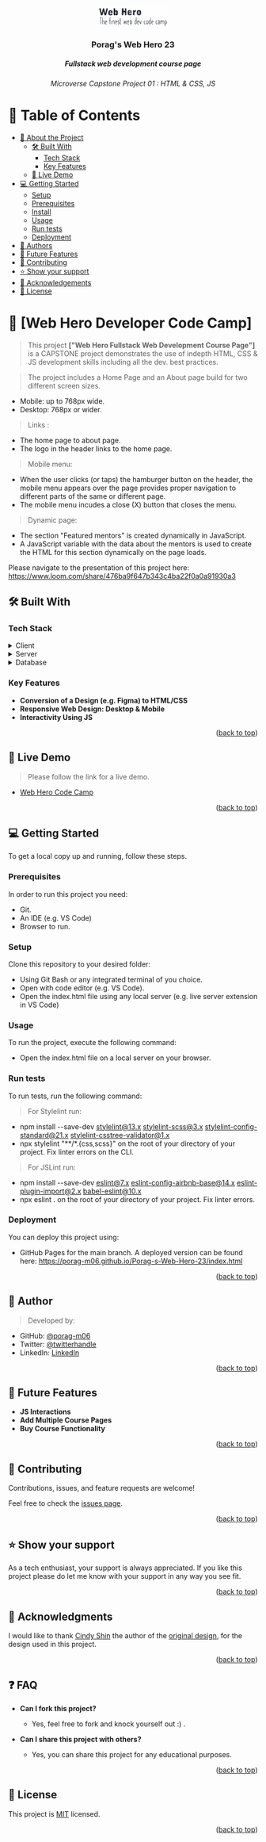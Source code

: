 <a name="readme-top"></a>

<div align="center">
  <img src="./assets/alogo/wdh0.svg" alt="logo" width="140"  height="auto" />
  <br/>
  <h3><b>Porag's Web Hero 23</b></h3>
  <h5>Fullstack web development course page<h5>
  <h6>Microverse Capstone Project 01 : HTML &amp; CSS, JS</h6>
</div>


# 📗 Table of Contents

- [📖 About the Project](#about-project)
  - [🛠 Built With](#built-with)
    - [Tech Stack](#tech-stack)
    - [Key Features](#key-features)
  - [🚀 Live Demo](#live-demo)
- [💻 Getting Started](#getting-started)
  - [Setup](#setup)
  - [Prerequisites](#prerequisites)
  - [Install](#install)
  - [Usage](#usage)
  - [Run tests](#run-tests)
  - [Deployment](#triangular_flag_on_post-deployment)
- [👥 Authors](#authors)
- [🔭 Future Features](#future-features)
- [🤝 Contributing](#contributing)
- [⭐️ Show your support](#support)
- [🙏 Acknowledgements](#acknowledgements)
- [📝 License](#license)


# 📖 [Web Hero Developer Code Camp] <a name="about-project"></a>

>This project **["Web Hero Fullstack Web Development Course Page"]** is a CAPSTONE project demonstrates the use of indepth HTML, CSS & JS development skills including all the dev. best practices. 

>The project includes a Home Page and an About page build for two different screen sizes.

 - Mobile: up to 768px wide.
 - Desktop: 768px or wider.

>Links :

 - The home page to about page.
 - The logo in the header links to the home page.

>Mobile menu:

 - When the user clicks (or taps) the hamburger button on the header, the mobile menu appears over the page provides proper navigation to different parts of the same or different page.
 - The mobile menu incudes a close (X) button that closes the menu.

>Dynamic page:

 - The section "Featured mentors" is created dynamically in JavaScript.
 - A JavaScript variable with the data about the mentors is used to create the HTML for this section dynamically on the page loads.

 Please navigate to the presentation of this project here: 
https://www.loom.com/share/476ba9f647b343c4ba22f0a0a91930a3



## 🛠 Built With <a name="built-with"></a>

### Tech Stack <a name="tech-stack"></a>

<details>
  <summary>Client</summary>
  <ul>
    <li>HTML</li>
    <li>CSS</li>
    <li>JS</li>
  </ul>
</details>

<details>
  <summary>Server</summary>
  <ul>
    <li>Deployed Using GitHub Pages</li>
  </ul>
</details>

<details>
<summary>Database</summary>
  <ul>
    <li>N/A</li>
  </ul>
</details>

### Key Features <a name="key-features"></a>

- **Conversion of a Design (e.g. Figma) to HTML/CSS**
- **Responsive Web Design: Desktop & Mobile**
- **Interactivity Using JS**

<p align="right">(<a href="#readme-top">back to top</a>)</p>


## 🚀 Live Demo <a name="live-demo"></a>

> Please follow the link for a live demo.

- [Web Hero Code Camp](https://porag-m06.github.io/Porag-s-Web-Hero-23/index.html)

<p align="right">(<a href="#readme-top">back to top</a>)</p>


## 💻 Getting Started <a name="getting-started"></a>

To get a local copy up and running, follow these steps.

### Prerequisites

In order to run this project you need:
- Git.
- An IDE (e.g. VS Code)
- Browser to run. 

### Setup

Clone this repository to your desired folder:
 - Using Git Bash or any integrated terminal of you choice.
 - Open with code editor (e.g. VS Code).
 - Open the index.html file using any local server (e.g. live server extension in VS Code)

### Usage

To run the project, execute the following command:
- Open the index.html file on a local server on your browser. 

### Run tests

To run tests, run the following command:
>For Stylelint run:
- npm install --save-dev stylelint@13.x stylelint-scss@3.x stylelint-config-standard@21.x stylelint-csstree-validator@1.x
- npx stylelint "**/*.{css,scss}"   on the root of your directory of your project.
Fix linter errors on the CLI.

>For JSLint run:
- npm install --save-dev eslint@7.x eslint-config-airbnb-base@14.x eslint-plugin-import@2.x babel-eslint@10.x
- npx eslint .    on the root of your directory of your project.
Fix linter errors.

### Deployment

You can deploy this project using:
- GitHub Pages for the main branch. A deployed version can be found here:
https://porag-m06.github.io/Porag-s-Web-Hero-23/index.html

<p align="right">(<a href="#readme-top">back to top</a>)</p>

## 👥 Author <a name="authors"></a>

> Developed by: 

- GitHub: [@porag-m06](https://github.com/porag-m06)
- Twitter: [@twitterhandle](https://twitter.com/twitterhandle)
- LinkedIn: [LinkedIn](https://www.linkedin.com/in/muhammad-porag-nsu-cse/)

<p align="right">(<a href="#readme-top">back to top</a>)</p>

## 🔭 Future Features <a name="future-features"></a>

- **JS Interactions**
- **Add Multiple Course Pages**
- **Buy Course Functionality**

<p align="right">(<a href="#readme-top">back to top</a>)</p>


## 🤝 Contributing <a name="contributing"></a>

Contributions, issues, and feature requests are welcome!

Feel free to check the [issues page](https://github.com/porag-m06/Porag-s-Web-Hero-23/issues).

<p align="right">(<a href="#readme-top">back to top</a>)</p>


## ⭐️ Show your support <a name="support"></a>

As a tech enthusiast, your support is always appreciated. If you like this project please do let me know with your support in any way you see fit.

<p align="right">(<a href="#readme-top">back to top</a>)</p>


## 🙏 Acknowledgments <a name="acknowledgements"></a>

I would like to thank  [Cindy Shin](https://www.behance.net/adagio07) the author of the [original design](https://www.behance.net/gallery/29845175/CC-Global-Summit-2015), for the design used in this project.

<p align="right">(<a href="#readme-top">back to top</a>)</p>

## ❓ FAQ <a name="faq"></a>

- **Can I fork this project?**
  - Yes, feel free to fork and knock yourself out :) . 

- **Can I share this project with others?**
  - Yes, you can share this project for any educational purposes. 

<p align="right">(<a href="#readme-top">back to top</a>)</p>

## 📝 License <a name="license"></a>

This project is [MIT](./LICENSE) licensed.

<p align="right">(<a href="#readme-top">back to top</a>)</p>

